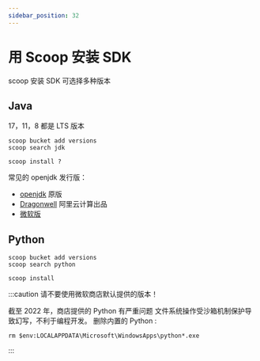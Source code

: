 ```yaml
---
sidebar_position: 32
---
```


# 用 Scoop 安装 SDK

scoop 安装 SDK 可选择多种版本

## Java

17，11，8 都是 LTS 版本

```
scoop bucket add versions
scoop search jdk

scoop install ?
```

常见的 openjdk 发行版：

- [openjdk](http://openjdk.java.net/) 原版
- [Dragonwell](https://www.aliyun.com/product/dragonwell) 阿里云计算出品
- [微软版](https://www.microsoft.com/openjdk)

## Python

```
scoop bucket add versions
scoop search python

scoop install
```

:::caution 请不要使用微软商店默认提供的版本！

截至 2022 年，商店提供的 Python 有严重问题
文件系统操作受沙箱机制保护导致幻写，不利于编程开发。
删除内置的 Python :

    rm $env:LOCALAPPDATA\Microsoft\WindowsApps\python*.exe

:::
